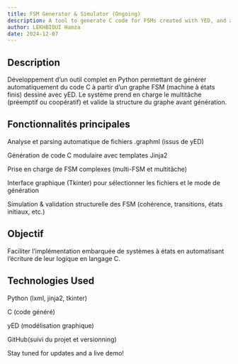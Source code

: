 ```yaml
---
title: FSM Generator & Simulator (Ongoing)
description: A tool to generate C code for FSMs created with YED, and a graphical simulator to test state transitions.
author: LEKHBIOUI Hamza
date: 2024-12-07
---
```


## Description

Développement d’un outil complet en Python permettant de générer automatiquement du code C à partir d’un graphe FSM (machine à états finis) dessiné avec yED. Le système prend en charge le multitâche (préemptif ou coopératif) et valide la structure du graphe avant génération.


## Fonctionnalités principales

Analyse et parsing automatique de fichiers .graphml (issus de yED)

Génération de code C modulaire avec templates Jinja2

Prise en charge de FSM complexes (multi-FSM et multitâche)

Interface graphique (Tkinter) pour sélectionner les fichiers et le mode de génération

Simulation & validation structurelle des FSM (cohérence, transitions, états initiaux, etc.)


## Objectif
Faciliter l’implémentation embarquée de systèmes à états en automatisant l’écriture de leur logique en langage C.



## Technologies Used

Python (lxml, jinja2, tkinter)

C (code généré)

yED (modélisation graphique)

GitHub(suivi du projet et versionning)



Stay tuned for updates and a live demo!